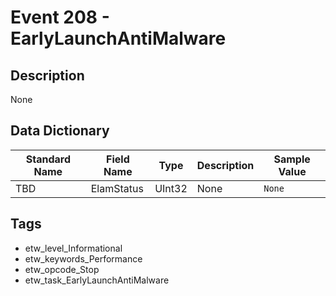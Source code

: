 # Event 208 - EarlyLaunchAntiMalware

## Description
None

## Data Dictionary
|Standard Name|Field Name|Type|Description|Sample Value|
|---|---|---|---|---|
|TBD|ElamStatus|UInt32|None|`None`|

## Tags
* etw_level_Informational
* etw_keywords_Performance
* etw_opcode_Stop
* etw_task_EarlyLaunchAntiMalware